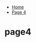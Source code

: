 <ul class="breadcrumb">
  <li><a href="https://github.com/AnastasiaMarkina1/SML209/edit/master/index.md"">Home</a></li>
  <li><a href="#">Page 4</a></li>
</ul>

<h1>page4</h1>
